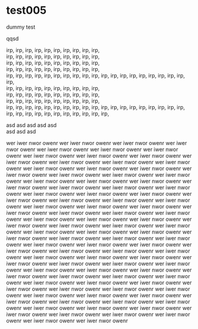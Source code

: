 # test005
dummy test

qqsd

irp, irp, irp, irp, irp, irp, irp, irp, irp, irp,    
irp, irp, irp, irp, irp, irp, irp, irp, irp, irp,    
irp, irp, irp, irp, irp, irp, irp, irp, irp, irp,    
irp, irp, irp, irp, irp, irp, irp, irp, irp, irp,    
irp, irp, irp, irp, irp, irp, irp, irp, irp, irp, 
irp, irp, irp, irp, irp, irp, irp, irp, irp, irp,     
irp, irp, irp, irp, irp, irp, irp, irp, irp, irp,   
irp, irp, irp, irp, irp, irp, irp, irp, irp, irp,    
irp, irp, irp, irp, irp, irp, irp, irp, irp, irp,       
irp, irp, irp, irp, irp, irp, irp, irp, irp, irp, 
irp, irp, irp, irp, irp, irp, irp, irp, irp, irp, 
irp, irp, irp, irp, irp, irp, irp, irp, irp, irp, 

asd asd asd asd asd    
asd asd asd    

wer iwer nwor owenr wer iwer nwor owenr wer iwer nwor owenr wer iwer nwor owenr wer iwer nwor owenr wer iwer nwor owenr wer iwer nwor owenr wer iwer nwor owenr wer iwer nwor owenr wer iwer nwor owenr wer iwer nwor owenr wer iwer nwor owenr wer iwer nwor owenr wer iwer nwor owenr wer iwer nwor owenr wer iwer nwor owenr wer iwer nwor owenr wer iwer nwor owenr wer iwer nwor owenr wer iwer nwor owenr wer iwer nwor owenr wer iwer nwor owenr wer iwer nwor owenr wer iwer nwor owenr wer iwer nwor owenr wer iwer nwor owenr wer iwer nwor owenr wer iwer nwor owenr wer iwer nwor owenr wer iwer nwor owenr wer iwer nwor owenr wer iwer nwor owenr wer iwer nwor owenr wer iwer nwor owenr wer iwer nwor owenr wer iwer nwor owenr wer iwer nwor owenr wer iwer nwor owenr wer iwer nwor owenr wer iwer nwor owenr wer iwer nwor owenr wer iwer nwor owenr wer iwer nwor owenr wer iwer nwor owenr wer iwer nwor owenr wer iwer nwor owenr wer iwer nwor owenr wer iwer nwor owenr wer iwer nwor owenr wer iwer nwor owenr wer iwer nwor owenr wer iwer nwor owenr wer iwer nwor owenr wer iwer nwor owenr wer iwer nwor owenr wer iwer nwor owenr wer iwer nwor owenr wer iwer nwor owenr wer iwer nwor owenr wer iwer nwor owenr wer iwer nwor owenr wer iwer nwor owenr wer iwer nwor owenr wer iwer nwor owenr wer iwer nwor owenr wer iwer nwor owenr wer iwer nwor owenr wer iwer nwor owenr wer iwer nwor owenr wer iwer nwor owenr wer iwer nwor owenr wer iwer nwor owenr wer iwer nwor owenr wer iwer nwor owenr wer iwer nwor owenr wer iwer nwor owenr wer iwer nwor owenr wer iwer nwor owenr wer iwer nwor owenr wer iwer nwor owenr wer iwer nwor owenr wer iwer nwor owenr wer iwer nwor owenr wer iwer nwor owenr wer iwer nwor owenr wer iwer nwor owenr wer iwer nwor owenr wer iwer nwor owenr wer iwer nwor owenr wer iwer nwor owenr wer iwer nwor owenr wer iwer nwor owenr wer iwer nwor owenr wer iwer nwor owenr wer iwer nwor owenr wer iwer nwor owenr wer iwer nwor owenr wer iwer nwor owenr wer iwer nwor owenr wer iwer nwor owenr 

